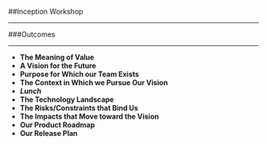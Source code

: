 <!-- .slide: data-background="resources/footer.svg" data-background-size="contain" data-background-position="bottom"  -->

##Inception Workshop
- - -
###Outcomes
- - -
* **The Meaning of Value** <!-- .element: style="color:#e0dfe4" -->
* **A Vision for the Future** <!-- .element: style="color:#e0dfe4" -->
* **Purpose for Which our Team Exists**   <!-- .element: style="color:#e0dfe4" -->
* **The Context in Which we Pursue Our Vision**
* _**Lunch**_ <!-- .element: style="color:#5cab3d" -->
* **The Technology Landscape**  <!-- .element: style="color:#e0dfe4" -->
* **The Risks/Constraints that Bind Us**  <!-- .element: style="color:#e0dfe4" -->
* **The Impacts that Move toward the Vision**  <!-- .element: style="color:#e0dfe4" -->
* **Our Product Roadmap**  <!-- .element: style="color:#e0dfe4" -->
* **Our Release Plan**  <!-- .element: style="color:#e0dfe4" -->

<aside class="notes">
</aside>
